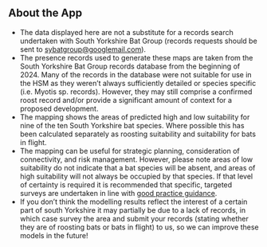 
## About the App
- The data displayed here are not a substitute for a records search undertaken with South Yorkshire Bat Group (records requests should be sent to sybatgroup@googlemail.com).
- The presence records used to generate these maps are taken from the South Yorkshire Bat Group records database from the beginning of 2024. Many of the records in the database were not suitable for use in the HSM as they weren’t always sufficiently detailed or species specific (i.e. Myotis sp. records). However, they may still comprise a confirmed roost record and/or provide a significant amount of context for a proposed development.
- The mapping shows the areas of predicted high and low suitability for nine of the ten South Yorkshire bat species. Where possible this has been calculated separately as roosting suitability and suitability for bats in flight.
- The mapping can be useful for strategic planning, consideration of connectivity, and risk management. However, please note areas of low suitability do not indicate that a bat species will be absent, and areas of high suitability will not always be occupied by that species. If that level of certainty is required it is recommended that specific, targeted surveys are undertaken in line with [good practice guidance](https://www.bats.org.uk/resources/guidance-for-professionals/bat-surveys-for-professional-ecologists-good-practice-guidelines-4th-edition).
- If you don’t think the modelling results reflect the interest of a certain part of south Yorkshire it may partially be due to a lack of records, in which case survey the area and submit your records (stating whether they are of roosting bats or bats in flight) to us, so we can improve these models in the future!

